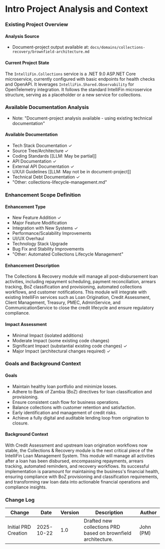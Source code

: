 # Intro Project Analysis and Context

### Existing Project Overview

#### Analysis Source

- Document-project output available at: `docs/domains/collections-recovery/brownfield-architecture.md`

#### Current Project State

The `IntelliFin.Collections` service is a .NET 9.0 ASP.NET Core microservice, currently configured with basic endpoints for health checks and OpenAPI. It leverages `IntelliFin.Shared.Observability` for OpenTelemetry integration. It follows the standard IntelliFin microservice structure, serving as a placeholder or a new service for collections.

### Available Documentation Analysis

- Note: "Document-project analysis available - using existing technical documentation"

#### Available Documentation

- Tech Stack Documentation ✓
- Source Tree/Architecture ✓
- Coding Standards [[LLM: May be partial]]
- API Documentation ✓
- External API Documentation ✓
- UX/UI Guidelines [[LLM: May not be in document-project]]
- Technical Debt Documentation ✓
- "Other: collections-lifecycle-management.md"

### Enhancement Scope Definition

#### Enhancement Type

- New Feature Addition ✓
- Major Feature Modification
- Integration with New Systems ✓
- Performance/Scalability Improvements
- UI/UX Overhaul
- Technology Stack Upgrade
- Bug Fix and Stability Improvements
- "Other: Automated Collections Lifecycle Management"

#### Enhancement Description

The Collections & Recovery module will manage all post-disbursement loan activities, including repayment scheduling, payment reconciliation, arrears tracking, BoZ classification and provisioning, automated collections workflows, and customer notifications. This module will integrate with existing IntelliFin services such as Loan Origination, Credit Assessment, Client Management, Treasury, PMEC, AdminService, and CommunicationService to close the credit lifecycle and ensure regulatory compliance.

#### Impact Assessment

- Minimal Impact (isolated additions)
- Moderate Impact (some existing code changes)
- Significant Impact (substantial existing code changes) ✓
- Major Impact (architectural changes required) ✓

### Goals and Background Context

#### Goals

-   Maintain healthy loan portfolio and minimize losses.
-   Adhere to Bank of Zambia (BoZ) directives for loan classification and provisioning.
-   Ensure consistent cash flow for business operations.
-   Balance collections with customer retention and satisfaction.
-   Early identification and management of credit risks.
-   Achieve a fully digital and auditable lending loop from origination to closure.

#### Background Context

With Credit Assessment and upstream loan origination workflows now stable, the Collections & Recovery module is the next critical piece of the IntelliFin Loan Management System. This module will manage all activities after a loan has been disbursed, encompassing repayments, arrears tracking, automated reminders, and recovery workflows. Its successful implementation is paramount for maintaining the business's financial health, ensuring compliance with BoZ provisioning and classification requirements, and transforming raw loan data into actionable financial operations and compliance insights.

### Change Log

| Change               | Date       | Version | Description              | Author |
| -------------------- | ---------- | ------- | ------------------------ | ------ |
| Initial PRD Creation | 2025-10-22 | 1.0     | Drafted new collections PRD based on brownfield architecture. | John (PM) |
